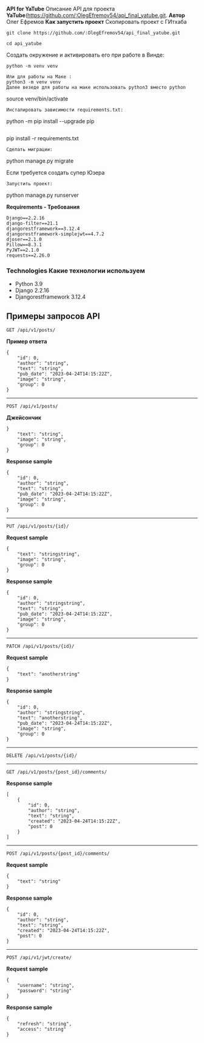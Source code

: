 **API for YaTube**
Описание
API для проекта **YaTube**(https://github.com/:OlegEfremov54/api_final_yatube.git.
**Автор**
Олег Ефремов
**Как запустить проект**
Скопировать проект с ГИтхаба
```
git clone https://github.com/:OlegEfremov54/api_final_yatube.git
```
```
cd api_yatube
```
Создать окружение и активировать его при работе в Винде:
```
python -m venv venv

Или для работы на Маке :
python3 -m venv venv
Далее везеде для работы на маке использовать python3 вместо python
```
source venv/bin/activate
```
Инсталировать зависимости requirements.txt:
```
python -m pip install --upgrade pip
```
```
pip install -r requirements.txt
```
Сделать миграции:
```
python manage.py migrate

Если требуется создать супер Юзера
```
Запустить проект:
```
python manage.py runserver


**Requirements - Требования**
```
Django==2.2.16
django-filter==21.1
djangorestframework==3.12.4
djangorestframework-simplejwt==4.7.2
djoser==2.1.0
Pillow==8.3.1
PyJWT==2.1.0
requests==2.26.0
```

### Technologies Какие технологии используем
- Python 3.9
- Django 2.2.16
- Djangorestframework 3.12.4

## **Примеры запросов API**
```
GET /api/v1/posts/
```
**Пример ответа**
```
{
    "id": 0,
    "author": "string",
    "text": "string",
    "pub_date": "2023-04-24T14:15:22Z",
    "image": "string",
    "group": 0
}
```
---
```
POST /api/v1/posts/
```
**Джейсончик**
```
}
    "text": "string",
    "image": "string",
    "group": 0
}
```
**Response sample**
```
{
    "id": 0,
    "author": "string",
    "text": "string",
    "pub_date": "2023-04-24T14:15:22Z",
    "image": "string",
    "group": 0
}
```
---
```
PUT /api/v1/posts/{id}/
```
**Request sample**
```
{
    "text": "stringstring",
    "image": "string",
    "group": 0
}
```
**Response sample**
```
{
    "id": 0,
    "author": "stringstring",
    "text": "string",
    "pub_date": "2023-04-24T14:15:22Z",
    "image": "string",
    "group": 0
}
```
---
```
PATCH /api/v1/posts/{id}/
```
**Request sample**
```
{
    "text": "anotherstring"
}
```
**Response sample**
```
{
    "id": 0,
    "author": "stringstring",
    "text": "anotherstring",
    "pub_date": "2023-04-24T14:15:22Z",
    "image": "string",
    "group": 0
}
```
---
```
DELETE /api/v1/posts/{id}/
```
---
```
GET /api/v1/posts/{post_id}/comments/
```
**Response sample**
```
[
    {
        "id": 0,
        "author": "string",
        "text": "string",
        "created": "2023-04-24T14:15:22Z",
        "post": 0
    }
]
```
---
```
POST /api/v1/posts/{post_id}/comments/
```
**Request sample**
```
{
    "text": "string"
}
```
**Response sample**
```
{
    "id": 0,
    "author": "string",
    "text": "string",
    "created": "2023-04-24T14:15:22Z",
    "post": 0
}
```
---
```
POST /api/v1/jwt/create/
```
**Request sample**
```
{
    "username": "string",
    "password": "string"
}
```
**Response sample**
```
{
    "refresh": "string",
    "access": "string"
}
```
